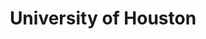 ---
title: "University of Houston"
collection: teaching
type: ""
permalink: /teaching/uhouston
venue: "Department of Economics, University of Houston"
date: ""
location: "Houston, TX, USA"
---